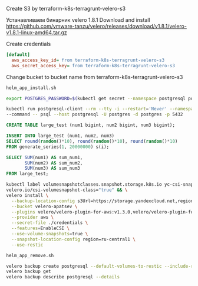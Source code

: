 Create S3 by terraform-k8s-terragrunt-velero-s3

Устанавливаем бинарник velero 1.8.1
Download and install https://github.com/vmware-tanzu/velero/releases/download/v1.8.1/velero-v1.8.1-linux-amd64.tar.gz

Create credentials
```ini
[default]
  aws_access_key_id= from terraform-k8s-terragrunt-velero-s3
  aws_secret_access_key= from terraform-k8s-terragrunt-velero-s3
```

Change bucket to bucket name from terraform-k8s-terragrunt-velero-s3

```bash
helm_app_install.sh
```

```bash
export POSTGRES_PASSWORD=$(kubectl get secret --namespace postgresql postgresql -o jsonpath="{.data.postgres-password}" | base64 -d)
```

```bash
kubectl run postgresql-client --rm --tty -i --restart='Never' --namespace postgresql --image docker.io/bitnami/postgresql:15.2.0-debian-11-r2 --env="PGPASSWORD=$POSTGRES_PASSWORD" \
--command -- psql --host postgresql -U postgres -d postgres -p 5432
```

```SQL
CREATE TABLE large_test (num1 bigint, num2 bigint, num3 bigint);

INSERT INTO large_test (num1, num2, num3)
SELECT round(random()*10), round(random()*10), round(random()*10)
FROM generate_series(1, 20000000) s(i);
```


```SQL
SELECT SUM(num1) AS sum_num1,
       SUM(num2) AS sum_num2,
       SUM(num3) AS sum_num3
FROM large_test;
```

```bash
kubectl label volumesnapshotclasses.snapshot.storage.k8s.io yc-csi-snapclass \
velero.io/csi-volumesnapshot-class="true" && \
velero install \
  --backup-location-config s3Url=https://storage.yandexcloud.net,region=ru-central1 \
  --bucket velero-apatsev \
  --plugins velero/velero-plugin-for-aws:v1.3.0,velero/velero-plugin-for-csi:v0.2.0 \
  --provider aws \
  --secret-file ./credentials \
  --features=EnableCSI \
  --use-volume-snapshots=true \
  --snapshot-location-config region=ru-central1 \
  --use-restic
```

```bash
helm_app_remove.sh
```

```bash
velero backup create postgresql --default-volumes-to-restic --include-resources pvc,pv --selector app.kubernetes.io/name=postgresql --include-namespaces postgresql
velero backup get
velero backup describe postgresql --details
```
